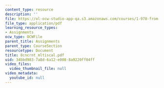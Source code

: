 ```yaml
---
content_type: resource
description: ''
file: https://ol-ocw-studio-app-qa.s3.amazonaws.com/courses/1-978-from-nano-to-macro-introduction-to-atomistic-modeling-techniques-january-iap-2007/34bbd9837a8d6a12e0088a9220ff04ff_8cncrnt_mltiscal.pdf
file_type: application/pdf
learning_resource_types:
- Assignments
ocw_type: OCWFile
parent_title: Assignments
parent_type: CourseSection
resourcetype: Document
title: 8cncrnt_mltiscal.pdf
uid: 34bbd983-7a8d-6a12-e008-8a9220ff04ff
video_files:
  video_thumbnail_file: null
video_metadata:
  youtube_id: null
---
```


